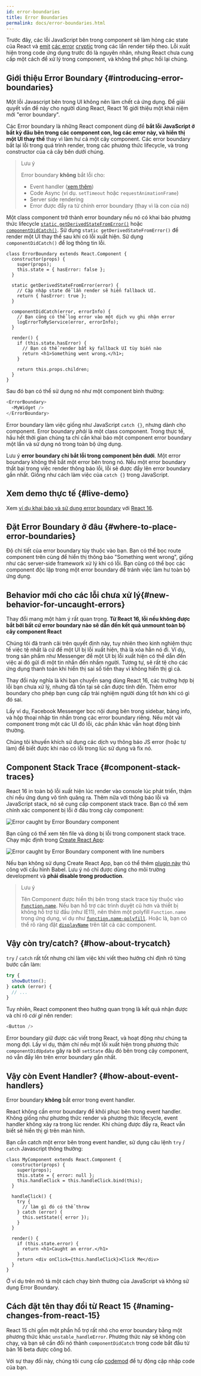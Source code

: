 ```yaml
---
id: error-boundaries
title: Error Boundaries
permalink: docs/error-boundaries.html
---
```


Trước đây, các lỗi JavaScript bên trong component sẽ làm hỏng các state của React và [emit](https://github.com/facebook/react/issues/4026) [các error](https://github.com/facebook/react/issues/8579) [cryptic](https://github.com/facebook/react/issues/6895)  trong các lần render tiếp theo. Lỗi xuất hiện trong code ứng dụng trước đó là nguyên nhân, nhưng React chưa cung cấp một cách để xử lý trong component, và không thể phục hồi lại chúng.


## Giới thiệu Error Boundary {#introducing-error-boundaries}

Một lỗi Javascript bên trong UI không nên làm chết cả ứng dụng. Để giải quyết vấn đề này cho người dùng React, React 16 giới thiệu một khái niệm mới "error boundary".

Các Error boundary là những React component dùng để **bắt lỗi JavaScript ở bất kỳ đâu bên trong các component con, log các error này, và hiển thị một UI thay thế** thay vì làm hư cả một cây component. Các error boundary bắt lại lỗi trong quá trình render, trong các phương thức lifecycle, và trong constructor của cả cây bên dưới chúng.

> Lưu ý
>
> Error boundary **không** bắt lỗi cho:
>
> * Event handler ([xem thêm](#how-about-event-handlers))
> * Code Async (ví dụ. `setTimeout` hoặc `requestAnimationFrame`)
> * Server side rendering
> * Error được đẩy ra từ chính error boundary (thay vì là con của nó)

Một class component trở thành error boundary nếu nó có khai báo phương thức lifecycle [`static getDerivedStateFromError()`](/docs/react-component.html#static-getderivedstatefromerror) hoặc [`componentDidCatch()`](/docs/react-component.html#componentdidcatch). Sử dụng `static getDerivedStateFromError()` để render một UI thay thế sau khi có lỗi xuất hiện. Sử dụng `componentDidCatch()` để log thông tin lỗi.

```js{7-10,12-15,18-21}
class ErrorBoundary extends React.Component {
  constructor(props) {
    super(props);
    this.state = { hasError: false };
  }

  static getDerivedStateFromError(error) {
    // Cập nhập state để lần render sẽ hiển fallback UI.
    return { hasError: true };
  }

  componentDidCatch(error, errorInfo) {
    // Bạn cũng có thể log error vào một dịch vụ ghi nhận error
    logErrorToMyService(error, errorInfo);
  }

  render() {
    if (this.state.hasError) {
      // Bạn có thể render bất kỳ fallback UI tùy biến nào
      return <h1>Something went wrong.</h1>;
    }

    return this.props.children; 
  }
}
```

Sau đó bạn có thể sử dụng nó như một component bình thường:

```js
<ErrorBoundary>
  <MyWidget />
</ErrorBoundary>
```

Error boundary làm việc giống như JavaScript `catch {}`, nhưng dành cho component. Error boundary *phải* là một class component. Trong thực tế, hầu hết thời gian chúng ta chỉ cần khai báo một component error boundary một lần và sử dụng nó trong toàn bộ ứng dụng.

Lưu ý **error boundary chỉ bắt lỗi trong component bên dưới**. Một error boundary không thể bắt một error bên trong nó. Nếu một error boundary thất bại trong việc render thông báo lỗi, lỗi sẽ được đẩy lên error boundary gần nhất. Giống như cách làm việc của `catch {}` trong JavaScript.


## Xem demo thực tế {#live-demo}

Xem [ví dụ khai báo và sử dụng error boundary](https://codepen.io/gaearon/pen/wqvxGa?editors=0010) với [React 16](/blog/2017/09/26/react-v16.0.html).


## Đặt Error Boundary ở đâu {#where-to-place-error-boundaries}

Độ chi tiết của error boundary tùy thuộc vào bạn. Bạn có thể bọc route component trên cùng để hiển thị thông báo "Something went wrong", giống như các server-side framework xử lý khi có lỗi. Bạn cũng có thể bọc các component độc lập trong một error boundary để tránh việc làm hư toàn bộ ứng dụng.


## Behavior mới cho các lỗi chưa xử lý{#new-behavior-for-uncaught-errors}

Thay đổi mang một hàm ý rất quan trọng. **Từ React 16, lỗi nếu không được bắt bởi bất cứ error boundary nào sẽ dẫn đến kết quả unmount toàn bộ cây component React**

Chúng tôi đã tranh cãi trên quyết định này, tuy nhiên theo kinh nghiệm thực tế việc tệ nhất là cứ để một UI bị lỗi xuất hiện, thà là xóa hẳn nó đi. Ví dụ, trong sản phẩm như Messenger để một UI bị lỗi xuất hiện có thể dẫn đến việc ai đó gửi đi một tin nhắn đến nhầm người. Tương tự, sẽ rất tệ cho các ứng dụng thanh toán khi hiển thị sai số tiền thay vì không hiển thị gì cả.

Thay đổi này nghĩa là khi bạn chuyển sang dùng React 16, các trường hợp bị lỗi bạn chưa xử lý, nhưng đã tồn tại sẽ cần được tính đến. Thêm error boundary cho phép bạn cung cấp trải nghiệm người dùng tốt hơn khi có gì đó sai.

Lấy ví dụ, Facebook Messenger bọc nội dung bên trong sidebar, bảng info, và hộp thoại nhập tin nhắn trong các error boundary riêng. Nếu một vài component trong một các UI đó lỗi, các phần khác vẫn hoạt động bình thường.

Chúng tôi khuyến khích sử dụng các dịch vụ thông báo JS error  (hoặc tự làm) để biết được khi nào có lỗi trong lúc sử dụng và fix nó.

## Component Stack Trace {#component-stack-traces}

React 16 in toàn bộ lỗi xuất hiện lúc render vào console lúc phát triển, thậm chí nếu ứng dụng vô tình quăng ra. Thêm nữa với thông báo lỗi và JavaScript stack, nó sẽ cung cấp component stack trace. Bạn có thể xem chính xác component bị lỗi ở đâu trong cây component:

<img src="../images/docs/error-boundaries-stack-trace.png" style="max-width:100%" alt="Error caught by Error Boundary component">

Bạn cũng có thể xem tên file và dòng bị lỗi trong component stack trace. Chạy mặc định trong [Create React App](https://github.com/facebookincubator/create-react-app):

<img src="../images/docs/error-boundaries-stack-trace-line-numbers.png" style="max-width:100%" alt="Error caught by Error Boundary component with line numbers">

Nếu bạn không sử dụng Create React App, bạn có thể thêm [plugin này](https://www.npmjs.com/package/babel-plugin-transform-react-jsx-source) thủ công với cấu hình Babel. Lưu ý nó chỉ được dùng cho môi trường development và **phải disable trong production**.

> Lưu ý
>
> Tên Component được hiển thị bên trong stack trace tùy thuộc vào [`Function.name`](https://developer.mozilla.org/en-US/docs/Web/JavaScript/Reference/Global_Objects/Function/name). Nếu bạn hỗ trợ các trình duyệt cũ hơn và thiết bị không hỗ trợ từ đầu (như IE11), nên thêm một polyfill `Function.name` trong ứng dụng, ví dụ như [`function.name-polyfill`](https://github.com/JamesMGreene/Function.name). Hoặc là, bạn có thể rõ ràng đặt [`displayName`](/docs/react-component.html#displayname) trên tất cả các component.


## Vậy còn try/catch? {#how-about-trycatch}

`try` / `catch` rất tốt nhưng chỉ làm việc khi viết theo hướng chỉ định rõ từng bước cần làm:

```js
try {
  showButton();
} catch (error) {
  // ...
}
```

Tuy nhiên, React component theo hướng quan trọng là kết quả nhận được và chỉ rõ *cái gì* nên render:

```js
<Button />
```

Error boundary giữ được các viết trong React, và hoạt động như chúng ta mong đợi. Lấy ví dụ, thậm chí nếu một lỗi xuất hiện trong phương thức `componentDidUpdate` gây ra bởi `setState` đâu đó bên trong cây component, nó vẫn đẩy lên trên error boundary gần nhất.

## Vậy còn Event Handler? {#how-about-event-handlers}

Error boundary **không** bắt error trong event handler.

React không cần error boundary để khôi phục bên trong event handler. Không giống như phương thức render và phương thức lifecycle, event handler không xảy ra trong lúc render. Khi chúng được đẩy ra, React vẫn biết sẽ hiển thị gì trên màn hình.

Bạn cần catch một error bên trong event handler, sử dụng câu lệnh `try` / `catch` Javascript thông thường:

```js{9-13,17-20}
class MyComponent extends React.Component {
  constructor(props) {
    super(props);
    this.state = { error: null };
    this.handleClick = this.handleClick.bind(this);
  }

  handleClick() {
    try {
      // làm gì đó có thể throw
    } catch (error) {
      this.setState({ error });
    }
  }

  render() {
    if (this.state.error) {
      return <h1>Caught an error.</h1>
    }
    return <div onClick={this.handleClick}>Click Me</div>
  }
}
```

Ở ví dụ trên mô tả một cách chạy bình thường của JavaScript và không sử dụng Error Boundary.

## Cách đặt tên thay đổi từ React 15 {#naming-changes-from-react-15}

React 15 chỉ gồm một phần hổ trợ rất nhỏ cho error boundary bằng một phương thức khác `unstable_handleError`. Phương thức này sẽ không còn chạy, và bạn sẽ cần đổi nó thành `componentDidCatch` trong code bắt đầu từ bản 16 beta được công bố.

Với sự thay đổi này, chúng tôi cung cấp [codemod](https://github.com/reactjs/react-codemod#error-boundaries) để tự động cập nhập code của bạn.
